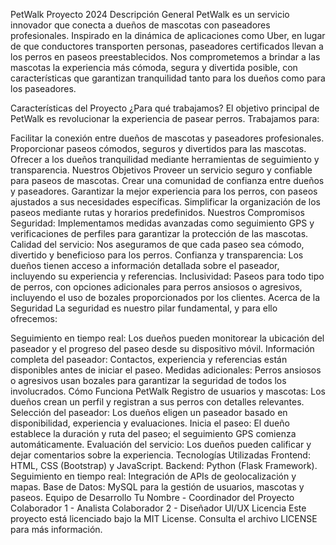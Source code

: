 PetWalk Proyecto 2024
Descripción General
PetWalk es un servicio innovador que conecta a dueños de mascotas con paseadores profesionales. Inspirado en la dinámica de aplicaciones como Uber, en lugar de que conductores transporten personas, paseadores certificados llevan a los perros en paseos preestablecidos. Nos comprometemos a brindar a las mascotas la experiencia más cómoda, segura y divertida posible, con características que garantizan tranquilidad tanto para los dueños como para los paseadores.

Características del Proyecto
¿Para qué trabajamos?
El objetivo principal de PetWalk es revolucionar la experiencia de pasear perros. Trabajamos para:

Facilitar la conexión entre dueños de mascotas y paseadores profesionales.
Proporcionar paseos cómodos, seguros y divertidos para las mascotas.
Ofrecer a los dueños tranquilidad mediante herramientas de seguimiento y transparencia.
Nuestros Objetivos
Proveer un servicio seguro y confiable para paseos de mascotas.
Crear una comunidad de confianza entre dueños y paseadores.
Garantizar la mejor experiencia para los perros, con paseos ajustados a sus necesidades específicas.
Simplificar la organización de los paseos mediante rutas y horarios predefinidos.
Nuestros Compromisos
Seguridad: Implementamos medidas avanzadas como seguimiento GPS y verificaciones de perfiles para garantizar la protección de las mascotas.
Calidad del servicio: Nos aseguramos de que cada paseo sea cómodo, divertido y beneficioso para los perros.
Confianza y transparencia: Los dueños tienen acceso a información detallada sobre el paseador, incluyendo su experiencia y referencias.
Inclusividad: Paseos para todo tipo de perros, con opciones adicionales para perros ansiosos o agresivos, incluyendo el uso de bozales proporcionados por los clientes.
Acerca de la Seguridad
La seguridad es nuestro pilar fundamental, y para ello ofrecemos:

Seguimiento en tiempo real: Los dueños pueden monitorear la ubicación del paseador y el progreso del paseo desde su dispositivo móvil.
Información completa del paseador: Contactos, experiencia y referencias están disponibles antes de iniciar el paseo.
Medidas adicionales: Perros ansiosos o agresivos usan bozales para garantizar la seguridad de todos los involucrados.
Cómo Funciona PetWalk
Registro de usuarios y mascotas: Los dueños crean un perfil y registran a sus perros con detalles relevantes.
Selección del paseador: Los dueños eligen un paseador basado en disponibilidad, experiencia y evaluaciones.
Inicia el paseo: El dueño establece la duración y ruta del paseo; el seguimiento GPS comienza automáticamente.
Evaluación del servicio: Los dueños pueden calificar y dejar comentarios sobre la experiencia.
Tecnologías Utilizadas
Frontend:
HTML, CSS (Bootstrap) y JavaScript.
Backend:
Python (Flask Framework).
Seguimiento en tiempo real:
Integración de APIs de geolocalización y mapas.
Base de Datos:
MySQL para la gestión de usuarios, mascotas y paseos.
Equipo de Desarrollo
Tu Nombre - Coordinador del Proyecto
Colaborador 1 - Analista
Colaborador 2 - Diseñador UI/UX
Licencia
Este proyecto está licenciado bajo la MIT License. Consulta el archivo LICENSE para más información.

